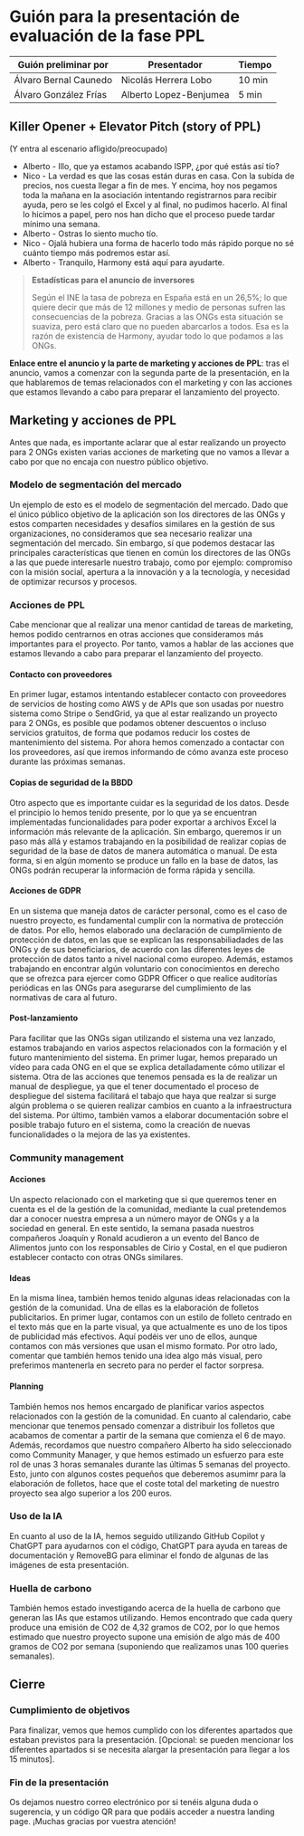 # Guión para la presentación de evaluación de la fase PPL

| Guión preliminar por | Presentador       | Tiempo  |
| -------------------- | ----------------- | ------  |
|Álvaro Bernal Caunedo| Nicolás Herrera Lobo | 10 min |
| Álvaro González Frías   | Alberto Lopez-Benjumea | 5 min |

## Killer Opener + Elevator Pitch (story of PPL)
(Y entra al escenario afligido/preocupado)
- Alberto - Illo, que ya estamos acabando ISPP, ¿por qué estás así tío?
- Nico - La verdad es que las cosas están duras en casa. Con la subida de precios, nos cuesta llegar a fin de mes. Y encima, hoy nos pegamos toda la mañana en la asociación intentando registrarnos para recibir ayuda, pero se les colgó el Excel y al final, no pudimos hacerlo. Al final lo hicimos a papel, pero nos han dicho que el proceso puede tardar mínimo una semana.
- Alberto - Ostras lo siento mucho tío.
- Nico - Ojalá hubiera una forma de hacerlo todo más rápido porque no sé cuánto tiempo más podremos estar así.
- Alberto - Tranquilo, Harmony está aquí para ayudarte.

> **Estadísticas para  el anuncio de inversores**
>
> Según el INE la tasa de pobreza en España está en un 26,5%; lo que quiere decir que más de 12 millones y medio de personas sufren las consecuencias de la pobreza. Gracias a las ONGs esta situación se suaviza, pero está claro que no pueden abarcarlos a todos. Esa es la razón de existencia de Harmony, ayudar todo lo que podamos a las ONGs.

**Enlace entre el anuncio y la parte de marketing y acciones de PPL**: tras el anuncio, vamos a comenzar con la segunda parte de la presentación, en la que hablaremos de temas relacionados con el marketing y con las acciones que estamos llevando a cabo para preparar el lanzamiento del proyecto.

## Marketing y acciones de PPL
Antes que nada, es importante aclarar que al estar realizando un proyecto para 2 ONGs existen varias acciones de marketing que no vamos a llevar a cabo por que no encaja con nuestro público objetivo. 

### Modelo de segmentación del mercado
Un ejemplo de esto es el modelo de segmentación del mercado. Dado que el único público objetivo de la aplicación son los directores de las ONGs y estos comparten necesidades y desafíos similares en la gestión de sus organizaciones, no consideramos que sea necesario realizar una segmentación del mercado. Sin embargo, sí que podemos destacar las principales características que tienen en común los directores de las ONGs a las que puede interesarle nuestro trabajo, como por ejemplo: compromiso con la misión social, apertura a la innovación y a la tecnología, y necesidad de optimizar recursos y procesos.

### Acciones de PPL
Cabe mencionar que al realizar una menor cantidad de tareas de marketing, hemos podido centrarnos en otras acciones que consideramos más importantes para el proyecto. Por tanto, vamos a hablar de las acciones que estamos llevando a cabo para preparar el lanzamiento del proyecto.

#### Contacto con proveedores
En primer lugar, estamos intentando establecer contacto con proveedores de servicios de hosting como AWS y de APIs que son usadas por nuestro sistema como Stripe o SendGrid, ya que al estar realizando un proyecto para 2 ONGs, es posible que podamos obtener descuentos o incluso servicios gratuitos, de forma que podamos reducir los costes de mantenimiento del sistema. Por ahora hemos comenzado a contactar con los proveedores, así que iremos informando de cómo avanza este proceso durante las próximas semanas.

#### Copias de seguridad de la BBDD
Otro aspecto que es importante cuidar es la seguridad de los datos. Desde el principio lo hemos tenido presente, por lo que ya se encuentran implementadas funcionalidades para poder exportar a archivos Excel la información más relevante de la aplicación. Sin embargo, queremos ir un paso más allá y estamos trabajando en la posibilidad de realizar copias de seguridad de la base de datos de manera automática o manual. De esta forma, si en algún momento se produce un fallo en la base de datos, las ONGs podrán recuperar la información de forma rápida y sencilla.

#### Acciones de GDPR
En un sistema que maneja datos de carácter personal, como es el caso de nuestro proyecto, es fundamental cumplir con la normativa de protección de datos. Por ello, hemos elaborado una declaración de cumplimiento de protección de datos, en las que se explican las responsabiliadades de las ONGs y de sus beneficiarios, de acuerdo con las diferentes leyes de protección de datos tanto a nivel nacional como europeo. Además, estamos trabajando en encontrar algún voluntario con conocimientos en derecho que se ofrezca para ejercer como GDPR Officer o que realice auditorías periódicas en las ONGs para asegurarse del cumplimiento de las normativas de cara al futuro.

#### Post-lanzamiento
Para facilitar que las ONGs sigan utilizando el sistema una vez lanzado, estamos trabajando en varios aspectos relacionados con la formación y el futuro mantenimiento del sistema. En primer lugar, hemos preparado un vídeo para cada ONG en el que se explica detalladamente cómo utilizar el sistema. Otra de las acciones que tenemos pensada es la de realizar un manual de despliegue, ya que el tener documentado el proceso de despliegue del sistema facilitará el tabajo que haya que realzar si surge algún problema o se quieren realizar cambios en cuanto a la infraestructura del sistema. Por último, también vamos a elaborar documentación sobre el posible trabajo futuro en el sistema, como la creación de nuevas funcionalidades o la mejora de las ya existentes.

### Community management

#### Acciones
Un aspecto relacionado con el marketing que si que queremos tener en cuenta es el de la gestión de la comunidad, mediante la cual pretendemos dar a conocer nuestra empresa a un número mayor de ONGs y a la sociedad en general. En este sentido, la semana pasada nuestros compañeros Joaquín y Ronald acudieron a un evento del Banco de Alimentos junto con los responsables de Cirio y Costal, en el que pudieron establecer contacto con otras ONGs similares.

#### Ideas
En la misma línea, también hemos tenido algunas ideas relacionadas con la gestión de la comunidad. Una de ellas es la elaboración de folletos publicitarios. En primer lugar, contamos con un estilo de folleto centrado en el texto más que en la parte visual, ya que actualmente es uno de los tipos de publicidad más efectivos. Aquí podéis ver uno de ellos, aunque contamos con más versiones que usan el mismo formato. Por otro lado, comentar que también hemos tenido una idea algo más visual, pero preferimos mantenerla en secreto para no perder el factor sorpresa.

#### Planning
También hemos nos hemos encargado de planificar varios aspectos relacionados con la gestión de la comunidad. En cuanto al calendario, cabe mencionar que tenemos pensado comenzar a distribuir los folletos que acabamos de comentar a partir de la semana que comienza el 6 de mayo. Además, recordamos que nuestro compañero Alberto ha sido seleccionado como Community Manager, y que hemos estimado un esfuerzo para este rol de unas 3 horas semanales durante las últimas 5 semanas del proyecto. Esto, junto con algunos costes pequeños que deberemos asumimr para la elaboración de folletos, hace que el coste total del marketing de nuestro proyecto sea algo superior a los 200 euros.

### Uso de la IA
En cuanto al uso de la IA, hemos seguido utilizando GitHub Copilot y ChatGPT para ayudarnos con el código, ChatGPT para ayuda en tareas de documentación y RemoveBG para eliminar el fondo de algunas de las imágenes de esta presentación.

### Huella de carbono
También hemos estado investigando acerca de la huella de carbono que generan las IAs que estamos utilizando. Hemos encontrado que cada query produce una emisión de CO2 de 4,32 gramos de CO2, por lo que hemos estimado que nuestro proyecto supone una emisión de algo más de 400 gramos de CO2 por semana (suponiendo que realizamos unas 100 queries semanales).

## Cierre

### Cumplimiento de objetivos
Para finalizar, vemos que hemos cumplido con los diferentes apartados que estaban previstos para la presentación. [Opcional: se pueden mencionar los diferentes apartados si se necesita alargar la presentación para llegar a los 15 minutos].

### Fin de la presentación
Os dejamos nuestro correo electrónico por si tenéis alguna duda o sugerencia, y un código QR para que podáis acceder a nuestra landing page. ¡Muchas gracias por vuestra atención!